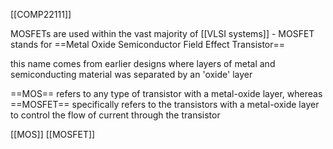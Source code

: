 [[COMP22111]]

MOSFETs are used within the vast majority of [[VLSI systems]] - MOSFET stands for ==Metal Oxide Semiconductor Field Effect Transistor==

this name comes from earlier designs where layers of metal and semiconducting material was separated by an 'oxide' layer

==MOS== refers to any type of transistor with a metal-oxide layer, whereas ==MOSFET== specifically refers to the transistors with a metal-oxide layer to control the flow of current through the transistor

[[MOS]]
[[MOSFET]]

 